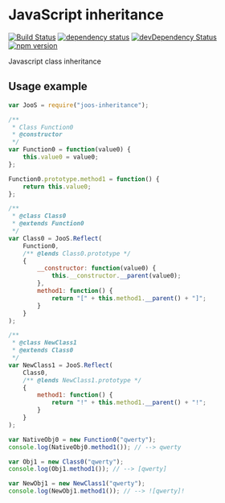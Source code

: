 # JavaScript inheritance

[![Build Status](https://travis-ci.org/covex-nn/joos-inheritance.svg?branch=master)](https://travis-ci.org/covex-nn/joos-inheritance)
[![dependency status](https://david-dm.org/covex-nn/joos-inheritance.svg)](https://david-dm.org/covex-nn/joos-inheritance)
[![devDependency Status](https://david-dm.org/covex-nn/joos-inheritance/dev-status.svg)](https://david-dm.org/covex-nn/joos-inheritance#info=devDependencies) 
[![npm version](https://badge.fury.io/js/joos-inheritance.svg)](https://badge.fury.io/js/joos-inheritance)

Javascript class inheritance

## Usage example

```javascript
var JooS = require("joos-inheritance");

/**
 * Class Function0
 * @constructor
 */
var Function0 = function(value0) {
    this.value0 = value0;
};

Function0.prototype.method1 = function() {
    return this.value0;
};

/**
 * @class Class0
 * @extends Function0
 */
var Class0 = JooS.Reflect(
    Function0,
    /** @lends Class0.prototype */
    {
        __constructor: function(value0) {
            this.__constructor.__parent(value0);
        },
        method1: function() {
            return "[" + this.method1.__parent() + "]";
        }
    }
);

/**
 * @class NewClass1
 * @extends Class0
 */
var NewClass1 = JooS.Reflect(
    Class0,
    /** @lends NewClass1.prototype */
    {
        method1: function() {
            return "!" + this.method1.__parent() + "!";
        }
    }
);

var NativeObj0 = new Function0("qwerty");
console.log(NativeObj0.method1()); // --> qwerty

var Obj1 = new Class0("qwerty");
console.log(Obj1.method1()); // --> [qwerty]

var NewObj1 = new NewClass1("qwerty");
console.log(NewObj1.method1()); // --> ![qwerty]!
```
